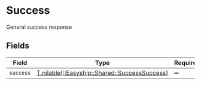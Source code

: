 # Success

General success response


## Fields

| Field                                                                                  | Type                                                                                   | Required                                                                               | Description                                                                            |
| -------------------------------------------------------------------------------------- | -------------------------------------------------------------------------------------- | -------------------------------------------------------------------------------------- | -------------------------------------------------------------------------------------- |
| `success`                                                                              | [T.nilable(::Easyship::Shared::SuccessSuccess)](../../models/shared/successsuccess.md) | :heavy_minus_sign:                                                                     | N/A                                                                                    |